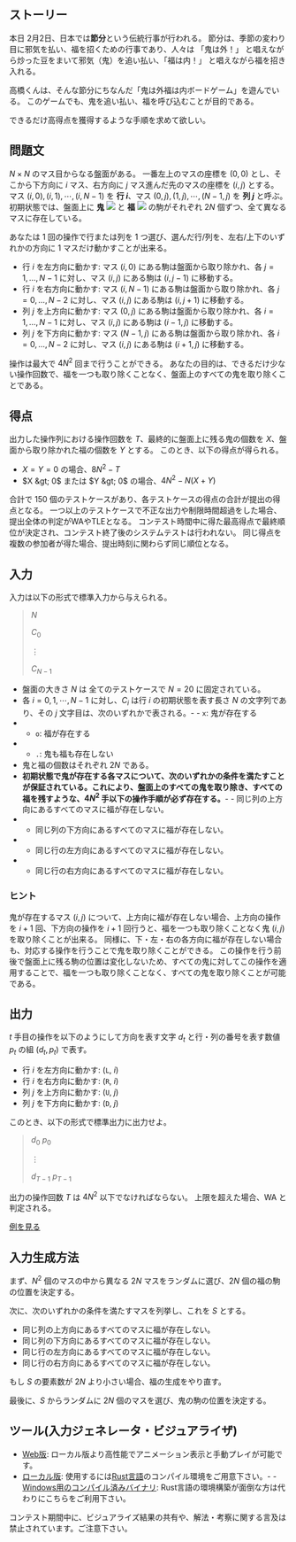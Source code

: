 ## ストーリー

本日 2月2日、日本では**節分**という伝統行事が行われる。
節分は、季節の変わり目に邪気を払い、福を招くための行事であり、人々は 「鬼は外！」 と唱えながら炒った豆をまいて邪気（鬼）を追い払い、「福は内！」 と唱えながら福を招き入れる。

高橋くんは、そんな節分にちなんだ「鬼は外福は内ボードゲーム」を遊んでいる。
このゲームでも、鬼を追い払い、福を呼び込むことが目的である。

できるだけ高得点を獲得するような手順を求めて欲しい。

## 問題文

$N \times N$ のマス目からなる盤面がある。
一番左上のマスの座標を $(0,0)$ とし、そこから下方向に $i$ マス、右方向に $j$ マス進んだ先のマスの座標を $(i,j)$ とする。
マス $(i,0),(i,1),\cdots,(i,N-1)$ を **行 $i$**、マス $(0,j),(1,j),\cdots,(N-1,j)$ を **列 $j$** と呼ぶ。
初期状態では、盤面上に **鬼** ![](https://img.atcoder.jp/ahc042/cnhLtdRT_oni.png) と **福** ![](https://img.atcoder.jp/ahc042/cnhLtdRT_fuku.png) の駒がそれぞれ $2N$ 個ずつ、全て異なるマスに存在している。

あなたは 1 回の操作で行または列を 1 つ選び、選んだ行/列を、左右/上下のいずれかの方向に 1 マスだけ動かすことが出来る。

- 行 $i$ を左方向に動かす: マス $(i,0)$ にある駒は盤面から取り除かれ、各 $j=1, \dots, N-1$ に対し、マス $(i,j)$ にある駒は $(i,j-1)$ に移動する。
- 行 $i$ を右方向に動かす: マス $(i,N-1)$ にある駒は盤面から取り除かれ、各 $j=0, \dots, N-2$ に対し、マス $(i,j)$ にある駒は $(i,j+1)$ に移動する。
- 列 $j$ を上方向に動かす: マス $(0,j)$ にある駒は盤面から取り除かれ、各 $i=1, \dots, N-1$ に対し、マス $(i,j)$ にある駒は $(i-1,j)$ に移動する。
- 列 $j$ を下方向に動かす: マス $(N-1,j)$ にある駒は盤面から取り除かれ、各 $i=0, \dots, N-2$ に対し、マス $(i,j)$ にある駒は $(i+1,j)$ に移動する。

操作は最大で $4N^2$ 回まで行うことができる。
あなたの目的は、できるだけ少ない操作回数で、福を一つも取り除くことなく、盤面上のすべての鬼を取り除くことである。

## 得点

出力した操作列における操作回数を $T$、最終的に盤面上に残る鬼の個数を $X$、盤面から取り除かれた福の個数を $Y$ とする。
このとき、以下の得点が得られる。

- $X=Y=0$ の場合、$8N^2 - T$
- $X &gt; 0$ または $Y &gt; 0$ の場合、$4N^2 - N (X+Y)$

合計で 150 個のテストケースがあり、各テストケースの得点の合計が提出の得点となる。
一つ以上のテストケースで不正な出力や制限時間超過をした場合、提出全体の判定がWAやTLEとなる。
コンテスト時間中に得た最高得点で最終順位が決定され、コンテスト終了後のシステムテストは行われない。 同じ得点を複数の参加者が得た場合、提出時刻に関わらず同じ順位となる。

## 入力

入力は以下の形式で標準入力から与えられる。

> $N$
> 
> $C_0$
> 
> $\vdots$
> 
> $C_{N-1}$

- 盤面の大きさ $N$ は 全てのテストケースで $N=20$ に固定されている。
- 各 $i=0,1,\cdots,N-1$ に対し、$C_i$ は行 $i$ の初期状態を表す長さ $N$ の文字列であり、その $j$ 文字目は、次のいずれかで表される。-   - `x`: 鬼が存在する
-   - `o`: 福が存在する
-   - `.`: 鬼も福も存在しない
- 鬼と福の個数はそれぞれ $2N$ である。
- **初期状態で鬼が存在する各マスについて、次のいずれかの条件を満たすことが保証されている。これにより、盤面上のすべての鬼を取り除き、すべての福を残すような、$4N^2$ 手以下の操作手順が必ず存在する。**-   - 同じ列の上方向にあるすべてのマスに福が存在しない。
-   - 同じ列の下方向にあるすべてのマスに福が存在しない。
-   - 同じ行の左方向にあるすべてのマスに福が存在しない。
-   - 同じ行の右方向にあるすべてのマスに福が存在しない。

### ヒント

鬼が存在するマス $(i,j)$ について、上方向に福が存在しない場合、上方向の操作を $i+1$ 回、下方向の操作を $i+1$ 回行うと、福を一つも取り除くことなく鬼 $(i,j)$ を取り除くことが出来る。
同様に、下・左・右の各方向に福が存在しない場合も、対応する操作を行うことで鬼を取り除くことができる。
この操作を行う前後で盤面上に残る駒の位置は変化しないため、すべての鬼に対してこの操作を適用することで、福を一つも取り除くことなく、すべての鬼を取り除くことが可能である。

## 出力

$t$ 手目の操作を以下のようにして方向を表す文字 $d_t$ と行・列の番号を表す数値 $p_t$ の組 $(d_t, p_t)$ で表す。

- 行 $i$ を左方向に動かす: (`L`, $i$)
- 行 $i$ を右方向に動かす: (`R`, $i$)
- 列 $j$ を上方向に動かす: (`U`, $j$)
- 列 $j$ を下方向に動かす: (`D`, $j$)

このとき、以下の形式で標準出力に出力せよ。

> $d_0$ $p_0$
> 
> $\vdots$
> 
> $d_{T-1}$ $p_{T-1}$

出力の操作回数 $T$ は $4N^2$ 以下でなければならない。
上限を超えた場合、WA と判定される。

[例を見る](https://img.atcoder.jp/ahc042/cnhLtdRT.html?lang=ja&amp;seed=0&amp;output=sample)

## 入力生成方法

まず、$N^2$ 個のマスの中から異なる $2N$ マスをランダムに選び、$2N$ 個の福の駒の位置を決定する。

次に、次のいずれかの条件を満たすマスを列挙し、これを $S$ とする。

- 同じ列の上方向にあるすべてのマスに福が存在しない。
- 同じ列の下方向にあるすべてのマスに福が存在しない。
- 同じ行の左方向にあるすべてのマスに福が存在しない。
- 同じ行の右方向にあるすべてのマスに福が存在しない。

もし $S$ の要素数が $2N$ より小さい場合、福の生成をやり直す。

最後に、$S$ からランダムに $2N$ 個のマスを選び、鬼の駒の位置を決定する。

## ツール(入力ジェネレータ・ビジュアライザ)

- [Web版](https://img.atcoder.jp/ahc042/cnhLtdRT.html?lang=ja): ローカル版より高性能でアニメーション表示と手動プレイが可能です。
- [ローカル版](https://img.atcoder.jp/ahc042/cnhLtdRT.zip): 使用するには[Rust言語](https://www.rust-lang.org/ja)のコンパイル環境をご用意下さい。-   - [Windows用のコンパイル済みバイナリ](https://img.atcoder.jp/ahc042/cnhLtdRT_windows.zip): Rust言語の環境構築が面倒な方は代わりにこちらをご利用下さい。

コンテスト期間中に、ビジュアライズ結果の共有や、解法・考察に関する言及は禁止されています。ご注意下さい。